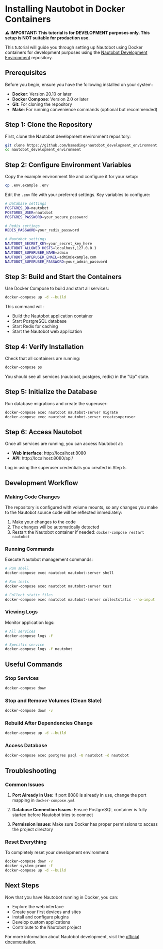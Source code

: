 # Installing Nautobot in Docker Containers

**⚠️ IMPORTANT: This tutorial is for DEVELOPMENT purposes only. This setup is NOT suitable for production use.**

This tutorial will guide you through setting up Nautobot using Docker containers for development purposes using the [Nautobot Development Environment](https://github.com/bsmeding/nautobot_development_environment) repository.

## Prerequisites

Before you begin, ensure you have the following installed on your system:

- **Docker**: Version 20.10 or later
- **Docker Compose**: Version 2.0 or later
- **Git**: For cloning the repository
- **Make**: For running convenience commands (optional but recommended)

## Step 1: Clone the Repository

First, clone the Nautobot development environment repository:

```bash
git clone https://github.com/bsmeding/nautobot_development_environment.git
cd nautobot_development_environment
```

## Step 2: Configure Environment Variables

Copy the example environment file and configure it for your setup:

```bash
cp .env.example .env
```

Edit the `.env` file with your preferred settings. Key variables to configure:

```bash
# Database settings
POSTGRES_DB=nautobot
POSTGRES_USER=nautobot
POSTGRES_PASSWORD=your_secure_password

# Redis settings
REDIS_PASSWORD=your_redis_password

# Nautobot settings
NAUTOBOT_SECRET_KEY=your_secret_key_here
NAUTOBOT_ALLOWED_HOSTS=localhost,127.0.0.1
NAUTOBOT_SUPERUSER_NAME=admin
NAUTOBOT_SUPERUSER_EMAIL=admin@example.com
NAUTOBOT_SUPERUSER_PASSWORD=your_admin_password
```

## Step 3: Build and Start the Containers

Use Docker Compose to build and start all services:

```bash
docker-compose up -d --build
```

This command will:
- Build the Nautobot application container
- Start PostgreSQL database
- Start Redis for caching
- Start the Nautobot web application

## Step 4: Verify Installation

Check that all containers are running:

```bash
docker-compose ps
```

You should see all services (nautobot, postgres, redis) in the "Up" state.

## Step 5: Initialize the Database

Run database migrations and create the superuser:

```bash
docker-compose exec nautobot nautobot-server migrate
docker-compose exec nautobot nautobot-server createsuperuser
```

## Step 6: Access Nautobot

Once all services are running, you can access Nautobot at:

- **Web Interface**: http://localhost:8080
- **API**: http://localhost:8080/api/

Log in using the superuser credentials you created in Step 5.

## Development Workflow

### Making Code Changes

The repository is configured with volume mounts, so any changes you make to the Nautobot source code will be reflected immediately:

1. Make your changes to the code
2. The changes will be automatically detected
3. Restart the Nautobot container if needed: `docker-compose restart nautobot`

### Running Commands

Execute Nautobot management commands:

```bash
# Run shell
docker-compose exec nautobot nautobot-server shell

# Run tests
docker-compose exec nautobot nautobot-server test

# Collect static files
docker-compose exec nautobot nautobot-server collectstatic --no-input
```

### Viewing Logs

Monitor application logs:

```bash
# All services
docker-compose logs -f

# Specific service
docker-compose logs -f nautobot
```

## Useful Commands

### Stop Services
```bash
docker-compose down
```

### Stop and Remove Volumes (Clean Slate)
```bash
docker-compose down -v
```

### Rebuild After Dependencies Change
```bash
docker-compose up -d --build
```

### Access Database
```bash
docker-compose exec postgres psql -U nautobot -d nautobot
```

## Troubleshooting

### Common Issues

1. **Port Already in Use**: If port 8080 is already in use, change the port mapping in `docker-compose.yml`

2. **Database Connection Issues**: Ensure PostgreSQL container is fully started before Nautobot tries to connect

3. **Permission Issues**: Make sure Docker has proper permissions to access the project directory

### Reset Everything

To completely reset your development environment:

```bash
docker-compose down -v
docker system prune -f
docker-compose up -d --build
```

## Next Steps

Now that you have Nautobot running in Docker, you can:

- Explore the web interface
- Create your first devices and sites
- Install and configure plugins
- Develop custom applications
- Contribute to the Nautobot project

For more information about Nautobot development, visit the [official documentation](https://nautobot.readthedocs.io/).
